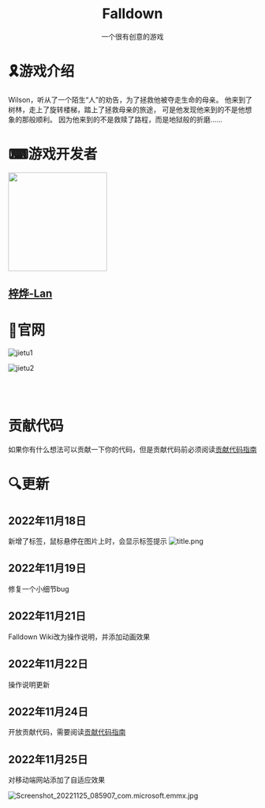 <h1 align="center">Falldown</h1>
<p align="center">一个很有创意的游戏</p>

# 🎗️游戏介绍
Wilson，听从了一个陌生“人”的劝告，为了拯救他被夺走生命的母亲。
他来到了树林，走上了旋转楼梯，踏上了拯救母亲的旅途，
可是他发现他来到的不是他想象的那般顺利。
因为他来到的不是救赎了路程，而是地狱般的折磨......

# ⌨游戏开发者
<img src="https://s2.loli.net/2022/11/12/2jhv9fVXgFzlxyS.png" width=200px height="200px" >
<a href="https://space.bilibili.com/381324503"><h2>梓烨-Lan</h2></a>

# 🔗官网

![jietu1](https://s2.loli.net/2022/11/12/EncpYlhqBXZkDm2.png)

![jietu2](https://s2.loli.net/2022/11/12/rVe5fishKq4MJyS.png)

<br>

<br>

# 贡献代码
如果你有什么想法可以贡献一下你的代码，但是贡献代码前必须阅读[贡献代码指南](贡献代码指南/README.md)

# 🔍更新

## 2022年11月18日
新增了标签，鼠标悬停在图片上时，会显示标签提示
![title.png](https://s2.loli.net/2022/11/18/aGhw6AsmgVrXRb4.png)

## 2022年11月19日
修复一个小细节bug

## 2022年11月21日
Falldown Wiki改为操作说明，并添加动画效果

## 2022年11月22日
操作说明更新

## 2022年11月24日
开放贡献代码，需要阅读[贡献代码指南](贡献代码指南/README.md)

## 2022年11月25日
对移动端网站添加了自适应效果

![Screenshot_20221125_085907_com.microsoft.emmx.jpg](https://s2.loli.net/2022/11/25/QaWmjncqkdwef4X.jpg)

